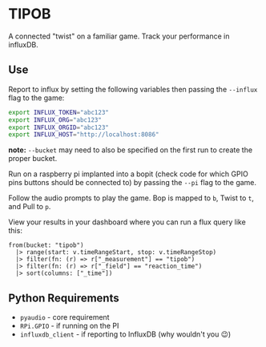 # TIPOB
A connected "twist" on a familiar game. Track your performance in influxDB.

## Use

Report to influx by setting the following variables then passing the `--influx` flag to the game:
```sh
export INFLUX_TOKEN="abc123"
export INFLUX_ORG="abc123"
export INFLUX_ORGID="abc123"
export INFLUX_HOST="http://localhost:8086"
```
**note:** `--bucket` may need to also be specified on the first run to create the proper bucket.

Run on a raspberry pi implanted into a bopit (check code for which GPIO pins buttons should be connected to) by passing the `--pi` flag to the game.

Follow the audio prompts to play the game. Bop is mapped to `b`, Twist to `t`, and Pull to `p`.

View your results in your dashboard where you can run a flux query like this:
```
from(bucket: "tipob")
  |> range(start: v.timeRangeStart, stop: v.timeRangeStop)
  |> filter(fn: (r) => r["_measurement"] == "tipob")
  |> filter(fn: (r) => r["_field"] == "reaction_time")
  |> sort(columns: ["_time"])
```

## Python Requirements
 - `pyaudio`         - core requirement
 - `RPi.GPIO`        - if running on the PI
 - `influxdb_client` - if reporting to InfluxDB (why wouldn't you :wink:)
